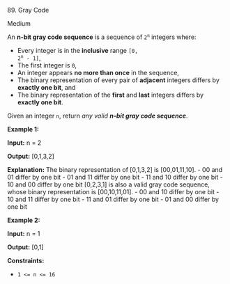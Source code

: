 89\. Gray Code

Medium

An **n-bit gray code sequence** is a sequence of <code>2<sup>n</sup></code> integers where:

*   Every integer is in the **inclusive** range <code>[0, 2<sup>n</sup> - 1]</code>,
*   The first integer is `0`,
*   An integer appears **no more than once** in the sequence,
*   The binary representation of every pair of **adjacent** integers differs by **exactly one bit**, and
*   The binary representation of the **first** and **last** integers differs by **exactly one bit**.

Given an integer `n`, return _any valid **n-bit gray code sequence**_.

**Example 1:**

**Input:** n = 2

**Output:** [0,1,3,2]

**Explanation:** The binary representation of [0,1,3,2] is [00,01,11,10]. - 00 and 01 differ by one bit - 01 and 11 differ by one bit - 11 and 10 differ by one bit - 10 and 00 differ by one bit [0,2,3,1] is also a valid gray code sequence, whose binary representation is [00,10,11,01]. - 00 and 10 differ by one bit - 10 and 11 differ by one bit - 11 and 01 differ by one bit - 01 and 00 differ by one bit 

**Example 2:**

**Input:** n = 1

**Output:** [0,1] 

**Constraints:**

*   `1 <= n <= 16`